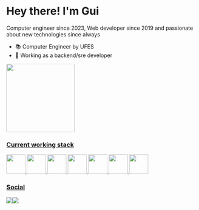 # Hey there! I'm Gui

Computer engineer since 2023, Web developer since 2019 and passionate about new technologies since always

* 📚 Computer Engineer by UFES
* 💼 Working as a backend/sre developer


<div align="left">
  <a href="https://github.com/guisteink">
  <img height="180em" src="https://github-readme-stats.vercel.app/api/top-langs/?username=guisteink&layout=compact&langs_count=7&theme=merko"/>
</div>


### Current working stack
<div style="display: inline_block">
  <img width="50px" src="https://cdn.jsdelivr.net/gh/devicons/devicon@latest/icons/kotlin/kotlin-original-wordmark.svg" />
          
  <img width="50px" src="https://cdn.jsdelivr.net/gh/devicons/devicon/icons/nodejs/terraform.svg" />
  <img width="50px" src="https://cdn.jsdelivr.net/gh/devicons/devicon/icons/typescript/kotlin.svg" />   
  <img width="50px" src="https://cdn.jsdelivr.net/gh/devicons/devicon/icons/vuejs/java.svg" />
  <img width="50px" src="https://cdn.jsdelivr.net/gh/devicons/devicon/icons/angularjs/go-lang.svg" />
  <img width="50px" src="https://cdn.jsdelivr.net/gh/devicons/devicon/icons/angularjs/aws.svg" />
  <img width="50px" src="https://cdn.jsdelivr.net/gh/devicons/devicon/icons/docker/docker-original.svg" />     
</div>

### Social
<div style="display: flex"> 
  <a href = "mailto:guilherme.steink@gmail.com">
    <img src="https://img.shields.io/badge/-Gmail-%23333?style=for-the-badge&logo=gmail&logoColor=white" target="_blank"></a>
  <a href="https://www.linkedin.com/in/guilherme-stein" target="_blank"><img src="https://img.shields.io/badge/-LinkedIn-%230077B5?style=for-the-badge&logo=linkedin&logoColor=white" target="_blank"></a> 
</div>
